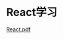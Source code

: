 # React学习

[React.pdf](./React.pdf)





































































